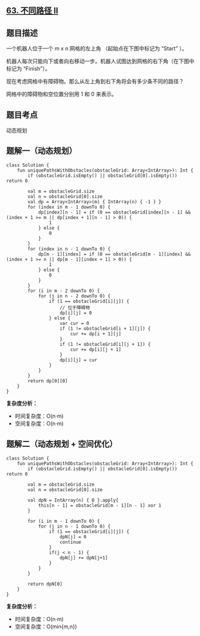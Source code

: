 ## [63. 不同路径 II](https://leetcode.cn/problems/unique-paths-ii/description/)

## 题目描述

一个机器人位于一个 m x n 网格的左上角 （起始点在下图中标记为 “Start” ）。

机器人每次只能向下或者向右移动一步。机器人试图达到网格的右下角（在下图中标记为 “Finish”）。

现在考虑网格中有障碍物。那么从左上角到右下角将会有多少条不同的路径？

网格中的障碍物和空位置分别用 1 和 0 来表示。

## 题目考点

动态规划

## 题解一（动态规划）
 
```
class Solution {
    fun uniquePathsWithObstacles(obstacleGrid: Array<IntArray>): Int {
        if (obstacleGrid.isEmpty() || obstacleGrid[0].isEmpty()) return 0

        val m = obstacleGrid.size
        val n = obstacleGrid[0].size
        val dp = Array<IntArray>(m) { IntArray(n) { -1 } }
        for (index in m - 1 downTo 0) {
            dp[index][n - 1] = if (0 == obstacleGrid[index][n - 1] && (index + 1 >= m || dp[index + 1][n - 1] > 0)) {
                1
            } else {
                0
            }
        }
        for (index in n - 1 downTo 0) {
            dp[m - 1][index] = if (0 == obstacleGrid[m - 1][index] && (index + 1 >= n || dp[m - 1][index + 1] > 0)) {
                1
            } else {
                0
            }
        }
        for (i in m - 2 downTo 0) {
            for (j in n - 2 downTo 0) {
                if (1 == obstacleGrid[i][j]) {
                    // 位于障碍物
                    dp[i][j] = 0
                } else {
                    var cur = 0
                    if (1 != obstacleGrid[i + 1][j]) {
                        cur += dp[i + 1][j]
                    }
                    if (1 != obstacleGrid[i][j + 1]) {
                        cur += dp[i][j + 1]
                    }
                    dp[i][j] = cur
                }
            }
        }
        return dp[0][0]
    }
}
```

**复杂度分析：**

- 时间复杂度：O(n·m)
- 空间复杂度：O(n·m)

## 题解二（动态规划 + 空间优化）

```
class Solution {
    fun uniquePathsWithObstacles(obstacleGrid: Array<IntArray>): Int {
        if (obstacleGrid.isEmpty() || obstacleGrid[0].isEmpty()) return 0

        val m = obstacleGrid.size
        val n = obstacleGrid[0].size

        val dpN = IntArray(n) { 0 }.apply{
            this[n - 1] = obstacleGrid[m - 1][n - 1] xor 1
        }

        for (i in m - 1 downTo 0) {
            for (j in n - 1 downTo 0) {
                if (1 == obstacleGrid[i][j]) {
                    dpN[j] = 0 
                    continue
                }
                if(j < n - 1) {
                    dpN[j] += dpN[j+1]
                }
            }
        }

        return dpN[0]
    }
}
```

**复杂度分析：**

- 时间复杂度：O(n·m)
- 空间复杂度：O(min{m,n})
